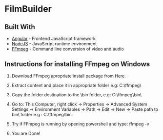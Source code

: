 # FilmBuilder




## Built With

* [Angular](https://angular.io/) - Frontend JavaScript framework
* [NodeJS](https://nodejs.org/en/) - JavaScript runtime environment
* [FFmpeg](https://www.ffmpeg.org/) - Command line conversion of video and audio

## Instructions for installing FFmpeg on Windows

1. Download FFmpeg apropriate install package from [Here](https://www.ffmpeg.org/download.html).

2. Extract content and place it in appropriate folder e.g: C:\ffmpeg\

3. Copy the folder destination to the \bin folder, e.g: C:\ffmpeg\bin\

4. Go to: This Computer, right click -> Properties -> Advanced System Settings -> Environment Variables -> Path -> Edit -> New -> Paste
      path to bin\ folder e.g : C:\ffmpeg\bin
     
5. Try if FFmpeg is running by opening powershell and type: ffmpeg -v

6. You are Done!


